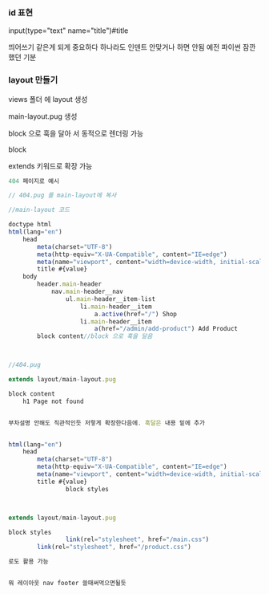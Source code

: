 ### id 표현

input(type="text" name="title")#title

띄어쓰기 같은게 되게 중요하다 하나라도 인덴트 안맞거나 하면 안됨 예전 파이썬 잠깐했던 기분

### layout 만들기

views 폴더 에 layout 생성

main-layout.pug 생성

block 으로 훅을 달아 서 동적으로 렌더링 가능

block

extends 키워드로 확장 가능

```js
404 페이지로 예시

// 404.pug 를 main-layout에 복사

//main-layout 코드

doctype html
html(lang="en")
    head
        meta(charset="UTF-8")
        meta(http-equiv="X-UA-Compatible", content="IE=edge")
        meta(name="viewport", content="width=device-width, initial-scale=1.0")
        title #{value}
    body
        header.main-header
            nav.main-header__nav
                ul.main-header__item-list
                    li.main-header__item
                        a.active(href="/") Shop
                    li.main-header__item
                        a(href="/admin/add-product") Add Product
        block content//block 으로 훅을 달음



//404.pug

extends layout/main-layout.pug

block content
    h1 Page not found


부차설명 안해도 직관적인듯 저렇게 확장한다음에. 훅달은 내용 밑에 추가


html(lang="en")
    head
        meta(charset="UTF-8")
        meta(http-equiv="X-UA-Compatible", content="IE=edge")
        meta(name="viewport", content="width=device-width, initial-scale=1.0")
        title #{value}
				block styles



extends layout/main-layout.pug

block styles
				link(rel="stylesheet", href="/main.css")
        link(rel="stylesheet", href="/product.css")

로도 활용 가능


뭐 레이아웃 nav footer 쓸때써먹으면될듯




```
